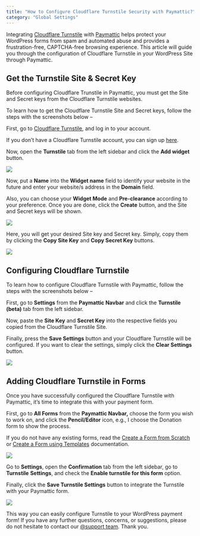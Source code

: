 ```yaml
---
title: "How to Configure Cloudflare Turnstile Security with Paymattic?"
category: "Global Settings"
---
```

Integrating [Cloudflare Turnstile](https://paymattic.com/cloudflare-turnstile-security-in-wordpress/#what-is-cloudflare-turnstile-security) with [Paymattic](https://paymattic.com/) helps protect your WordPress forms from spam and automated abuse and provides a frustration-free, CAPTCHA-free browsing experience. This article will guide you through the configuration of Cloudflare Turnstile in your WordPress Site through Paymattic.

## Get the Turnstile Site &amp; Secret Key

Before configuring Cloudflare Trunstile in Paymattic, you must get the Site and Secret keys from the Cloudflare Turnstile websites.

To learn how to get the Cloudflare Turnstile Site and Secret keys, follow the steps with the screenshots below –

First, go to [Cloudflare Turnstile](https://www.cloudflare.com/en-gb/products/turnstile/), and log in to your account.

If you don’t have a Cloudflare Turnstile account, you can sign up [here](https://www.cloudflare.com/en-gb/products/turnstile/).

Now, open the **Turnstile** tab from the left sidebar and click the **Add widget** button.

![](/images/global-settings/how-to-configure-cloudflare-turnstile-with-paymattic/Add-widget-button-1-1-scaled.webp)

Now, put a **Name** into the **Widget name** field to identify your website in the future and enter your website/s address in the **Domain** field.

Also, you can choose your **Widget Mode** and **Pre-clearance** according to your preference.
Once you are done, click the **Create** button, and the Site and Secret keys will be shown.

![](/images/global-settings/how-to-configure-cloudflare-turnstile-with-paymattic/Add-widget-page.webp)

Here, you will get your desired Site key and Secret key. Simply, copy them by clicking the **Copy Site Key** and **Copy Secret Key** buttons.

![](/images/global-settings/how-to-configure-cloudflare-turnstile-with-paymattic/Copy-site-and-secret-key.webp)

## Configuring Cloudflare Turnstile 

To learn how to configure Cloudflare Turnstile with Paymattic, follow the steps with the screenshots below –

First, go to **Settings** from the **Paymattic Navbar** and click the **Turnstile (beta)** tab from the left sidebar.

Now, paste the **Site Key** and **Secret Key** into the respective fields you copied from the Cloudflare Turnstile Site.

Finally, press the **Save Settings** button and your Cloudflare Turnstile will be configured.
If you want to clear the settings, simply click the **Clear Settings** button.

![](/images/global-settings/how-to-configure-cloudflare-turnstile-with-paymattic/Paste-the-site-and-secret-key-in-turnstile-from-paymattic-scaled.webp)

## Adding Cloudflare Turnstile in Forms

Once you have successfully configured the Cloudflare Turnstile with Paymattic, it’s time to integrate this with your payment form.

First, go to **All Forms** from the **Paymattic Navbar,** choose the form you wish to work on, and click the **Pencil/Editor** icon, e.g., I choose the Donation form to show the process.

If you do not have any existing forms, read the [Create a Form from Scratch](/how-to-create-a-form-from-scratch-with-paymattic) or [Create a Form using Templates](/simple-form-templates) documentation.

![](/images/global-settings/how-to-configure-cloudflare-turnstile-with-paymattic/Open-desired-form-scaled.webp)

Go to **Settings**, open the **Confirmation** tab from the left sidebar, go to **Turnstile** **Settings**, and check the **Enable turnstile for this form** option.

Finally, click the **Save Turnstile Settings** button to integrate the Turnstile with your Paymattic form.

![](/images/global-settings/how-to-configure-cloudflare-turnstile-with-paymattic/Enable-turnstile-for-this-form-option-scaled.webp)

This way you can easily configure Turnstile to your WordPress payment form!
If you have any further questions, concerns, or suggestions, please do not hesitate to contact our [@support team](https://wpmanageninja.com/support-tickets/?utm_source=wpmn&utm_medium=home&utm_campaign=site#/). Thank you.